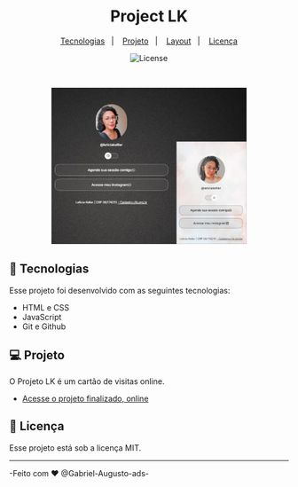 <h1 align="center"> Project LK </h1>

<p align="center">
  <a href="#-tecnologias">Tecnologias</a>&nbsp;&nbsp;&nbsp;|&nbsp;&nbsp;&nbsp;
  <a href="#-projeto">Projeto</a>&nbsp;&nbsp;&nbsp;|&nbsp;&nbsp;&nbsp;
  <a href="#-layout">Layout</a>&nbsp;&nbsp;&nbsp;|&nbsp;&nbsp;&nbsp;
  <a href="#memo-licença">Licença</a>
</p>

<p align="center">
  <img alt="License" src="https://img.shields.io/static/v1?label=license&message=MIT&color=49AA26&labelColor=000000">
</p>

<br>

<p align="center">
   <img alt = "Poject LK" src="./visita.jpg.png"width="70%">
</p>

## 🚀 Tecnologias

Esse projeto foi desenvolvido com as seguintes tecnologias:

- HTML e CSS
- JavaScript
- Git e Github

## 💻 Projeto

O Projeto LK é um cartão de visitas online.

- [Acesse o projeto finalizado, online](https://gabriel-augusto-ads.github.io/Projeto-LK/)

## :memo: Licença

Esse projeto está sob a licença MIT.

---

-Feito com ♥ @Gabriel-Augusto-ads-
